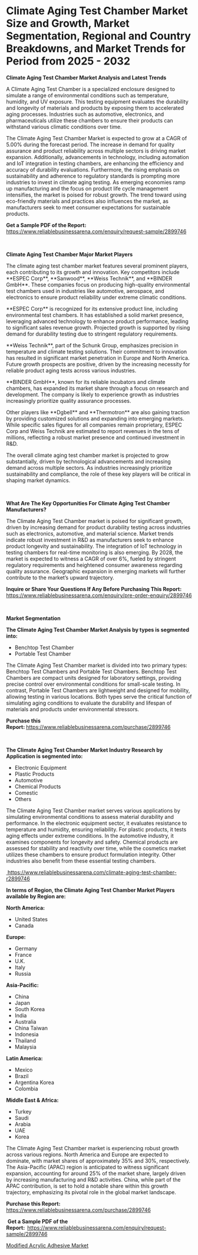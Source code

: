 <p><h1>Climate Aging Test Chamber Market Size and Growth, Market Segmentation, Regional and Country Breakdowns, and Market Trends for Period from 2025 -  2032</h1></p><p><strong>Climate Aging Test Chamber Market Analysis and Latest Trends</strong></p>
<p><p>A Climate Aging Test Chamber is a specialized enclosure designed to simulate a range of environmental conditions such as temperature, humidity, and UV exposure. This testing equipment evaluates the durability and longevity of materials and products by exposing them to accelerated aging processes. Industries such as automotive, electronics, and pharmaceuticals utilize these chambers to ensure their products can withstand various climatic conditions over time.</p><p>The Climate Aging Test Chamber Market is expected to grow at a CAGR of 5.00% during the forecast period. The increase in demand for quality assurance and product reliability across multiple sectors is driving market expansion. Additionally, advancements in technology, including automation and IoT integration in testing chambers, are enhancing the efficiency and accuracy of durability evaluations. Furthermore, the rising emphasis on sustainability and adherence to regulatory standards is prompting more industries to invest in climate aging testing. As emerging economies ramp up manufacturing and the focus on product life cycle management intensifies, the market is poised for robust growth. The trend toward using eco-friendly materials and practices also influences the market, as manufacturers seek to meet consumer expectations for sustainable products.</p></p>
<p><strong>Get a Sample PDF of the Report:&nbsp;</strong> <a href="https://www.reliablebusinessarena.com/enquiry/request-sample/2899746?utm_campaign=3221&utm_medium=2&utm_source=Github&utm_content=ia&utm_term=16032025&utm_id=climate-aging-test-chamber">https://www.reliablebusinessarena.com/enquiry/request-sample/2899746</a></p>
<p>&nbsp;</p>
<p><strong>Climate Aging Test Chamber Major Market Players</strong></p>
<p><p>The climate aging test chamber market features several prominent players, each contributing to its growth and innovation. Key competitors include **ESPEC Corp**, **Sanwood**, **Weiss Technik**, and **BINDER GmbH**. These companies focus on producing high-quality environmental test chambers used in industries like automotive, aerospace, and electronics to ensure product reliability under extreme climatic conditions.</p><p>**ESPEC Corp** is recognized for its extensive product line, including environmental test chambers. It has established a solid market presence, leveraging advanced technology to enhance product performance, leading to significant sales revenue growth. Projected growth is supported by rising demand for durability testing due to stringent regulatory requirements.</p><p>**Weiss Technik**, part of the Schunk Group, emphasizes precision in temperature and climate testing solutions. Their commitment to innovation has resulted in significant market penetration in Europe and North America. Future growth prospects are positive, driven by the increasing necessity for reliable product aging tests across various industries.</p><p>**BINDER GmbH**, known for its reliable incubators and climate chambers, has expanded its market share through a focus on research and development. The company is likely to experience growth as industries increasingly prioritize quality assurance processes.</p><p>Other players like **Dgbell** and **Thermotron** are also gaining traction by providing customized solutions and expanding into emerging markets. While specific sales figures for all companies remain proprietary, ESPEC Corp and Weiss Technik are estimated to report revenues in the tens of millions, reflecting a robust market presence and continued investment in R&D.</p><p>The overall climate aging test chamber market is projected to grow substantially, driven by technological advancements and increasing demand across multiple sectors. As industries increasingly prioritize sustainability and compliance, the role of these key players will be critical in shaping market dynamics.</p></p>
<p>&nbsp;</p>
<p><strong>What Are The Key Opportunities For Climate Aging Test Chamber Manufacturers?</strong></p>
<p><p>The Climate Aging Test Chamber market is poised for significant growth, driven by increasing demand for product durability testing across industries such as electronics, automotive, and material science. Market trends indicate robust investment in R&D as manufacturers seek to enhance product longevity and sustainability. The integration of IoT technology in testing chambers for real-time monitoring is also emerging. By 2028, the market is expected to witness a CAGR of over 6%, fueled by stringent regulatory requirements and heightened consumer awareness regarding quality assurance. Geographic expansion in emerging markets will further contribute to the market’s upward trajectory.</p></p>
<p><strong>Inquire or Share Your Questions If Any Before Purchasing This Report:</strong> <a href="https://www.reliablebusinessarena.com/enquiry/pre-order-enquiry/2899746?utm_campaign=3221&utm_medium=2&utm_source=Github&utm_content=ia&utm_term=16032025&utm_id=climate-aging-test-chamber">https://www.reliablebusinessarena.com/enquiry/pre-order-enquiry/2899746</a></p>
<p>&nbsp;</p>
<p><strong>Market Segmentation</strong></p>
<p><strong>The Climate Aging Test Chamber Market Analysis by types is segmented into:</strong></p>
<p><ul><li>Benchtop Test Chamber</li><li>Portable Test Chamber</li></ul></p>
<p><p>The Climate Aging Test Chamber market is divided into two primary types: Benchtop Test Chambers and Portable Test Chambers. Benchtop Test Chambers are compact units designed for laboratory settings, providing precise control over environmental conditions for small-scale testing. In contrast, Portable Test Chambers are lightweight and designed for mobility, allowing testing in various locations. Both types serve the critical function of simulating aging conditions to evaluate the durability and lifespan of materials and products under environmental stressors.</p></p>
<p><strong>Purchase this Report:&nbsp;</strong><a href="https://www.reliablebusinessarena.com/purchase/2899746?utm_campaign=3221&utm_medium=2&utm_source=Github&utm_content=ia&utm_term=16032025&utm_id=climate-aging-test-chamber">https://www.reliablebusinessarena.com/purchase/2899746</a></p>
<p>&nbsp;</p>
<p><strong>The Climate Aging Test Chamber Market Industry Research by Application is segmented into:</strong></p>
<p><ul><li>Electronic Equipment</li><li>Plastic Products</li><li>Automotive</li><li>Chemical Products</li><li>Comestic</li><li>Others</li></ul></p>
<p><p>The Climate Aging Test Chamber market serves various applications by simulating environmental conditions to assess material durability and performance. In the electronic equipment sector, it evaluates resistance to temperature and humidity, ensuring reliability. For plastic products, it tests aging effects under extreme conditions. In the automotive industry, it examines components for longevity and safety. Chemical products are assessed for stability and reactivity over time, while the cosmetics market utilizes these chambers to ensure product formulation integrity. Other industries also benefit from these essential testing chambers.</p></p>
<p><a href="https://www.reliablebusinessarena.com/climate-aging-test-chamber-r2899746?utm_campaign=3221&utm_medium=2&utm_source=Github&utm_content=ia&utm_term=16032025&utm_id=climate-aging-test-chamber">&nbsp;https://www.reliablebusinessarena.com/climate-aging-test-chamber-r2899746</a></p>
<p><strong>In terms of Region, the Climate Aging Test Chamber Market Players available by Region are:</strong></p>
<p>
    <p> <strong> North America: </strong>
        <ul>
            <li>United States</li>
            <li>Canada</li>
        </ul>
        </p> 
    <p> <strong> Europe: </strong>
        <ul>
            <li>Germany</li>
            <li>France</li>
            <li>U.K.</li>
            <li>Italy</li>
            <li>Russia</li>
        </ul>
        </p> 
    <p> <strong> Asia-Pacific: </strong>
        <ul>
            <li>China</li>
            <li>Japan</li>
            <li>South Korea</li>
            <li>India</li>
            <li>Australia</li>
            <li>China Taiwan</li>
            <li>Indonesia</li>
            <li>Thailand</li>
            <li>Malaysia</li>
        </ul>
        </p> 
    <p> <strong> Latin America: </strong>
        <ul>
            <li>Mexico</li>
            <li>Brazil</li>
            <li>Argentina Korea</li>
            <li>Colombia</li>
        </ul>
        </p> 
    <p> <strong> Middle East & Africa: </strong>
        <ul>
            <li>Turkey</li>
            <li>Saudi</li>
            <li>Arabia</li>
            <li>UAE</li>
            <li>Korea</li>
        </ul>
    </p>
    </p>
<p><p>The Climate Aging Test Chamber market is experiencing robust growth across various regions. North America and Europe are expected to dominate, with market shares of approximately 35% and 30%, respectively. The Asia-Pacific (APAC) region is anticipated to witness significant expansion, accounting for around 25% of the market share, largely driven by increasing manufacturing and R&D activities. China, while part of the APAC contribution, is set to hold a notable share within this growth trajectory, emphasizing its pivotal role in the global market landscape.</p></p>
<p><strong>Purchase this Report: </strong><a href="https://www.reliablebusinessarena.com/purchase/2899746?utm_campaign=3221&utm_medium=2&utm_source=Github&utm_content=ia&utm_term=16032025&utm_id=climate-aging-test-chamber">https://www.reliablebusinessarena.com/purchase/2899746</a></p>
<p>&nbsp;<strong>Get a Sample PDF of the Report:&nbsp;&nbsp;</strong><a href="https://www.reliablebusinessarena.com/enquiry/request-sample/2899746?utm_campaign=3221&utm_medium=2&utm_source=Github&utm_content=ia&utm_term=16032025&utm_id=climate-aging-test-chamber">https://www.reliablebusinessarena.com/enquiry/request-sample/2899746</a></p>
<p><strong></strong></p>
<p><p><a href="https://github.com/zurubting/Market-Research-Report-List-1/blob/main/modified-acrylic-adhesive-market.md?utm_campaign=3221&utm_medium=2&utm_source=Github&utm_content=ia&utm_term=16032025&utm_id=climate-aging-test-chamber">Modified Acrylic Adhesive Market</a></p></p>